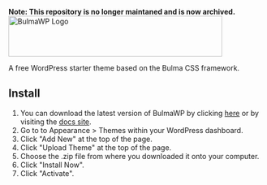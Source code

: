 **Note: This repository is no longer maintaned and is now archived.**
<a href="https://bulmawp.io"><img src="https://bulmawp.io/assets/img/logo-dark.png" width="421" height="80" alt="BulmaWP Logo"></a>

A free WordPress starter theme based on the Bulma CSS framework.

## Install

1. You can download the latest version of BulmaWP by clicking [here](https://github.com/tomhrtly/bulmawp/archive/master.zip) or by visiting the [docs site](https://bulmawp.io).
2. Go to to Appearance > Themes within your WordPress dashboard.
3. Click "Add New" at the top of the page.
4. Click "Upload Theme" at the top of the page.
5. Choose the .zip file from where you downloaded it onto your computer.
6. Click "Install Now".
7. Click "Activate".
